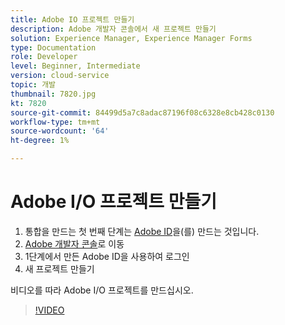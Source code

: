 ```yaml
---
title: Adobe IO 프로젝트 만들기
description: Adobe 개발자 콘솔에서 새 프로젝트 만들기
solution: Experience Manager, Experience Manager Forms
type: Documentation
role: Developer
level: Beginner, Intermediate
version: cloud-service
topic: 개발
thumbnail: 7820.jpg
kt: 7820
source-git-commit: 84499d5a7c8adac87196f08c6328e8cb428c0130
workflow-type: tm+mt
source-wordcount: '64'
ht-degree: 1%

---
```


# Adobe I/O 프로젝트 만들기

1. 통합을 만드는 첫 번째 단계는 [Adobe ID](https://account.adobe.com/)을(를) 만드는 것입니다.
1. [Adobe 개발자 콘솔](https://console.adobe.io/home)로 이동
1. 1단계에서 만든 Adobe ID을 사용하여 로그인
1. 새 프로젝트 만들기

비디오를 따라 Adobe I/O 프로젝트를 만드십시오.

>[!VIDEO](https://video.tv.adobe.com/v/333220/?quality=9&learn=on)
